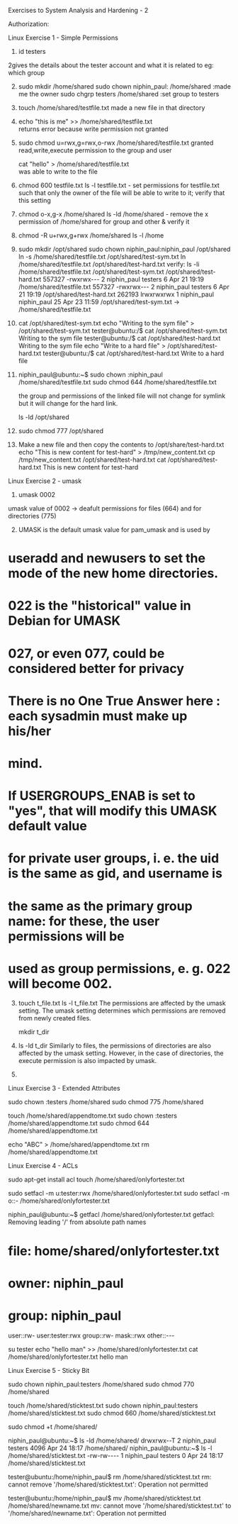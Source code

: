 Exercises to System Analysis and Hardening - 2

Authorization:

Linux Exercise 1 - Simple Permissions

1. id testers
	
 2gives the details about the tester account and what it is related to eg: 	which group

2. sudo mkdir /home/shared
   sudo chown niphin_paul: /home/shared  :made me the owner
   sudo chgrp testers /home/shared :set group to testers

3. touch /home/shared/testfile.txt
	made a new file in that directory

4. echo "this is me" >> /home/shared/testfile.txt	
	returns error because write permission not granted

5. sudo chmod u=rwx,g=rwx,o-rwx /home/shared/testfile.txt
	granted read,write,execute permission to the group and user
    
   cat "hello" > /home/shared/testfile.txt	
	was able to write to the file

6. chmod 600 testfile.txt
	ls -l testfile.txt - set permissions for testfile.txt such that only the owner of the file will be able to write to it; verify that this setting

7. chmod o-x,g-x /home/shared
	ls -ld /home/shared - remove the x permission of /home/shared for group and other & verify it

8. chmod -R u+rwx,g+rwx /home/shared
	ls -l /home

9. sudo mkdir /opt/shared
   sudo chown niphin_paul:niphin_paul /opt/shared
   ln -s /home/shared/testfile.txt /opt/shared/test-sym.txt
   ln /home/shared/testfile.txt /opt/shared/test-hard.txt
	verify: 
		ls -li /home/shared/testfile.txt /opt/shared/test-sym.txt /opt/shared/test-hard.txt
557327 -rwxrwx--- 2 niphin_paul testers      6 Apr 21 19:19 /home/shared/testfile.txt
557327 -rwxrwx--- 2 niphin_paul testers      6 Apr 21 19:19 /opt/shared/test-hard.txt
262193 lrwxrwxrwx 1 niphin_paul niphin_paul 25 Apr 23 11:59 /opt/shared/test-sym.txt -> /home/shared/testfile.txt                                                                               

10. cat /opt/shared/test-sym.txt
    echo "Writing to the sym file" > /opt/shared/test-sym.txt
    tester@ubuntu:/$ cat /opt/shared/test-sym.txt
Writing to the sym file
    tester@ubuntu:/$ cat /opt/shared/test-hard.txt
Writing to the sym file
    echo "Write to a hard file" > /opt/shared/test-hard.txt
    tester@ubuntu:/$ cat /opt/shared/test-hard.txt
Write to a hard file

11. niphin_paul@ubuntu:~$ sudo chown :niphin_paul /home/shared/testfile.txt
    sudo chmod 644 /home/shared/testfile.txt

    the group and permissions of the linked file will not change for symlink but it will change for the hard link. 

	ls -ld /opt/shared

11. sudo chmod 777 /opt/shared

12. Make a new file and then copy the contents to /opt/share/test-hard.txt
     echo "This is new content for test-hard" > /tmp/new_content.txt
     cp /tmp/new_content.txt /opt/shared/test-hard.txt
     cat /opt/shared/test-hard.txt 
This is new content for test-hard


Linux Exercise 2 - umask

1. umask
	0002

umask value of 0002 -> deafult permissions for files (664) and for directories (775)

2. UMASK is the default umask value for pam_umask and is used by
# useradd and newusers to set the mode of the new home directories.
# 022 is the "historical" value in Debian for UMASK
# 027, or even 077, could be considered better for privacy
# There is no One True Answer here : each sysadmin must make up his/her
# mind.
#
# If USERGROUPS_ENAB is set to "yes", that will modify this UMASK default value
# for private user groups, i. e. the uid is the same as gid, and username is
# the same as the primary group name: for these, the user permissions will be
# used as group permissions, e. g. 022 will become 002.

3. touch t_file.txt
	ls -l t_file.txt 
	The permissions are affected by the umask setting. The umask setting determines which permissions are removed from newly created files.
   
   mkdir t_dir
4.	ls -ld t_dir
	Similarly to files, the permissions of directories are also affected by the umask setting. However, in the case of directories, the execute permission is also impacted by umask.

5.

Linux Exercise 3 - Extended Attributes

sudo chown :testers /home/shared
sudo chmod 775 /home/shared

touch /home/shared/appendtome.txt
sudo chown :testers /home/shared/appendtome.txt 
sudo chmod 644 /home/shared/appendtome.txt 

echo "ABC" > /home/shared/appendtome.txt
rm /home/shared/appendtome.txt

Linux Exercise 4 - ACLs

sudo apt-get install acl
touch /home/shared/onlyfortester.txt

sudo setfacl -m u:tester:rwx /home/shared/onlyfortester.txt 
sudo setfacl -m o::-  /home/shared/onlyfortester.txt 

niphin_paul@ubuntu:~$ getfacl /home/shared/onlyfortester.txt 
getfacl: Removing leading '/' from absolute path names
# file: home/shared/onlyfortester.txt
# owner: niphin_paul
# group: niphin_paul
user::rw-
user:tester:rwx
group::rw-
mask::rwx
other::---

su tester
echo "hello man" >> /home/shared/onlyfortester.txt
cat /home/shared/onlyfortester.txt 
hello man

Linux Exercise 5 - Sticky Bit

sudo chown niphin_paul:testers /home/shared
sudo chmod 770 /home/shared

touch /home/shared/sticktest.txt
sudo chown niphin_paul:testers /home/shared/sticktest.txt 
sudo chmod 660 /home/shared/sticktest.txt

sudo chmod +t /home/shared/

niphin_paul@ubuntu:~$ ls -ld /home/shared/
drwxrwx--T 2 niphin_paul testers 4096 Apr 24 18:17 /home/shared/
niphin_paul@ubuntu:~$ ls -l /home/shared/sticktest.txt 
-rw-rw---- 1 niphin_paul testers 0 Apr 24 18:17 /home/shared/sticktest.txt


tester@ubuntu:/home/niphin_paul$ rm /home/shared/sticktest.txt 
rm: cannot remove '/home/shared/sticktest.txt': Operation not permitted

tester@ubuntu:/home/niphin_paul$ mv /home/shared/sticktest.txt /home/shared/newname.txt
mv: cannot move '/home/shared/sticktest.txt' to '/home/shared/newname.txt': Operation not permitted
